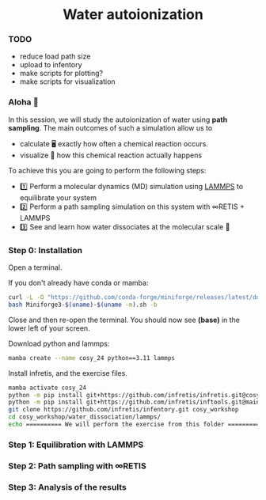 <h1 align="center">
Water autoionization
</h1>

### TODO
* reduce load path size
* upload to infentory
* make scripts for plotting?
* make scripts for visualization

### Aloha 👋
In this session, we will study the autoionization of water using **path sampling**. The main outcomes of such a simulation allow us to

* calculate 🖥️ exactly how often a chemical reaction occurs.
* visualize 👀 how this chemical reaction actually happens


To achieve this you are going to perform the following steps:
* 1️⃣ Perform a molecular dynamics (MD) simulation using [LAMMPS](https://www.lammps.org/#nogo) to equilibrate your system
* 2️⃣ Perform a path sampling simulation on this system with &infin;RETIS + LAMMPS
* 3️⃣ See and learn how water dissociates at the molecular scale 🔎

### Step 0: Installation
Open a terminal.


If you don't already have conda or mamba:

```bash
curl -L -O "https://github.com/conda-forge/miniforge/releases/latest/download/Miniforge3-$(uname)-$(uname -m).sh"
bash Miniforge3-$(uname)-$(uname -m).sh -b
```

Close and then re-open the terminal. You should now see **(base)** in the lower left of your screen.

Download python and lammps:

```bash
mamba create --name cosy_24 python==3.11 lammps
```

Install infretis, and the exercise files.
```bash
mamba activate cosy_24
python -m pip install git+https://github.com/infretis/infretis.git@cosy_24
python -m pip install git+https://github.com/infretis/inftools.git@main
git clone https://github.com/infretis/infentory.git cosy_workshop
cd cosy_workshop/water_dissociation/lammps/
echo ========== We will perform the exercise from this folder ===============
```

### Step 1: Equilibration with LAMMPS

### Step 2: Path sampling with &infin;RETIS

### Step 3: Analysis of the results


